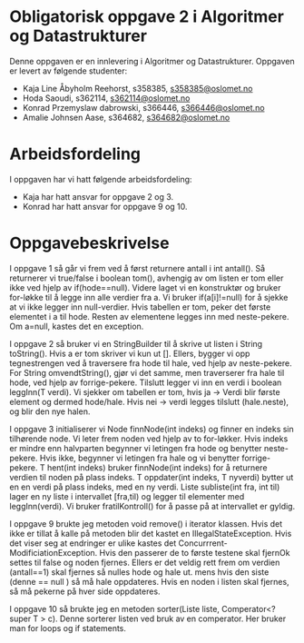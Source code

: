 # Obligatorisk oppgave 2 i Algoritmer og Datastrukturer

Denne oppgaven er en innlevering i Algoritmer og Datastrukturer. 
Oppgaven er levert av følgende studenter:
* Kaja Line Åbyholm Reehorst, s358385, s358385@oslomet.no
* Hoda Saoudi, s362114, s362114@oslomet.no
* Konrad Przemyslaw dabrowski, s366446, s366446@oslomet.no
* Amalie Johnsen Aase, s364682, s364682@oslomet.no

# Arbeidsfordeling

I oppgaven har vi hatt følgende arbeidsfordeling:
* Kaja har hatt ansvar for oppgave 2 og 3.
* Konrad har hatt ansvar for oppgave 9 og 10.

# Oppgavebeskrivelse

I oppgave 1 så går vi frem ved å først returnere antall i int antall().
Så returnerer vi true/false i boolean tom(), avhengig av om listen er tom eller ikke ved hjelp av if(hode==null).
Videre laget vi en konstruktør og bruker for-løkke til å legge inn alle verdier fra a.
Vi bruker if(a[i]!=null) for å sjekke at vi ikke legger inn null-verdier.
Hvis tabellen er tom, peker det første elementet i a til hode.
Resten av elementene legges inn med neste-pekere.
Om a=null, kastes det en exception.

I oppgave 2 så bruker vi en StringBuilder til å skrive ut listen i String toString().
Hvis a er tom skriver vi kun ut [].
Ellers, bygger vi opp tegnestrengen ved å traversere fra hode til hale, ved hjelp av neste-pekere.
For String omvendtString(), gjør vi det samme, men traverserer fra hale til hode, ved hjelp av forrige-pekere.
Tilslutt legger vi inn en verdi i boolean leggInn(T verdi).
Vi sjekker om tabellen er tom, hvis ja -> Verdi blir første element og dermed hode/hale.
Hvis nei -> verdi legges tilslutt (hale.neste), og blir den nye halen.

I oppgave 3 initialiserer vi Node<T> finnNode(int indeks) og finner en indeks sin tilhørende node.
Vi leter frem noden ved hjelp av to for-løkker.
Hvis indeks er mindre enn halvparten begynner vi letingen fra hode og benytter neste-pekere.
Hvis ikke, begynner vi letingen fra hale og vi benytter forrige-pekere.
T hent(int indeks) bruker finnNode(int indeks) for å returnere verdien til noden på plass indeks.
T oppdater(int indeks, T nyverdi) bytter ut en en verdi på plass indeks, med en ny verdi.
Liste<T> subliste(int fra, int til) lager en ny liste i intervallet [fra,til) og legger til elementer med leggInn(verdi).
Vi bruker fratilKontroll() for å passe på at intervallet er gyldig.

I oppgave 9 brukte jeg metoden void remove() i iterator klassen. Hvis det ikke er tillat å kalle på metoden blir det kastet en
IllegalStateException. Hvis det viser seg at endringer er ulike kastes det Concurrrent-ModificiationException.
Hvis den passerer de to første testene skal fjernOk settes til false og noden fjernes. Ellers er det veldig rett frem om verdien
(antall==1) skal fjernes så nulles hode og hale ut. mens hvis den siste (denne == null ) så må hale oppdateres. Hvis en noden i listen
skal fjernes, så må pekerne på hver side oppdateres. 

I oppgave 10 så brukte jeg en metoden sorter(Liste<T> liste, Comperator<? super T > c). Denne sorterer listen
ved bruk av en comperator. Her bruker man for loops og if statements.
